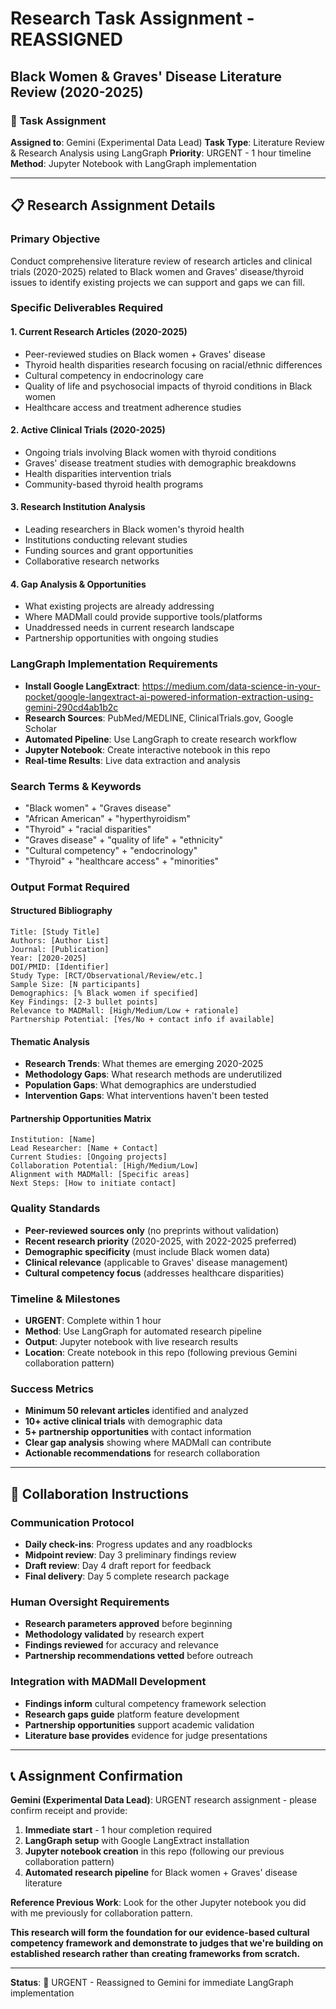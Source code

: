 # Research Task Assignment - REASSIGNED
## Black Women & Graves' Disease Literature Review (2020-2025)

### 🎯 **Task Assignment**
**Assigned to**: Gemini (Experimental Data Lead)
**Task Type**: Literature Review & Research Analysis using LangGraph
**Priority**: URGENT - 1 hour timeline
**Method**: Jupyter Notebook with LangGraph implementation

---

## 📋 **Research Assignment Details**

### **Primary Objective**
Conduct comprehensive literature review of research articles and clinical trials (2020-2025) related to Black women and Graves' disease/thyroid issues to identify existing projects we can support and gaps we can fill.

### **Specific Deliverables Required**

#### **1. Current Research Articles (2020-2025)**
- Peer-reviewed studies on Black women + Graves' disease
- Thyroid health disparities research focusing on racial/ethnic differences
- Cultural competency in endocrinology care
- Quality of life and psychosocial impacts of thyroid conditions in Black women
- Healthcare access and treatment adherence studies

#### **2. Active Clinical Trials (2020-2025)**
- Ongoing trials involving Black women with thyroid conditions
- Graves' disease treatment studies with demographic breakdowns
- Health disparities intervention trials
- Community-based thyroid health programs

#### **3. Research Institution Analysis**
- Leading researchers in Black women's thyroid health
- Institutions conducting relevant studies
- Funding sources and grant opportunities
- Collaborative research networks

#### **4. Gap Analysis & Opportunities**
- What existing projects are already addressing
- Where MADMall could provide supportive tools/platforms
- Unaddressed needs in current research landscape
- Partnership opportunities with ongoing studies

### **LangGraph Implementation Requirements**
- **Install Google LangExtract**: https://medium.com/data-science-in-your-pocket/google-langextract-ai-powered-information-extraction-using-gemini-290cd4ab1b2c
- **Research Sources**: PubMed/MEDLINE, ClinicalTrials.gov, Google Scholar
- **Automated Pipeline**: Use LangGraph to create research workflow
- **Jupyter Notebook**: Create interactive notebook in this repo
- **Real-time Results**: Live data extraction and analysis

### **Search Terms & Keywords**
- "Black women" + "Graves disease"
- "African American" + "hyperthyroidism"
- "Thyroid" + "racial disparities"
- "Graves disease" + "quality of life" + "ethnicity"
- "Cultural competency" + "endocrinology"
- "Thyroid" + "healthcare access" + "minorities"

### **Output Format Required**

#### **Structured Bibliography**
```
Title: [Study Title]
Authors: [Author List]
Journal: [Publication]
Year: [2020-2025]
DOI/PMID: [Identifier]
Study Type: [RCT/Observational/Review/etc.]
Sample Size: [N participants]
Demographics: [% Black women if specified]
Key Findings: [2-3 bullet points]
Relevance to MADMall: [High/Medium/Low + rationale]
Partnership Potential: [Yes/No + contact info if available]
```

#### **Thematic Analysis**
- **Research Trends**: What themes are emerging 2020-2025
- **Methodology Gaps**: What research methods are underutilized
- **Population Gaps**: What demographics are understudied
- **Intervention Gaps**: What interventions haven't been tested

#### **Partnership Opportunities Matrix**
```
Institution: [Name]
Lead Researcher: [Name + Contact]
Current Studies: [Ongoing projects]
Collaboration Potential: [High/Medium/Low]
Alignment with MADMall: [Specific areas]
Next Steps: [How to initiate contact]
```

### **Quality Standards**
- **Peer-reviewed sources only** (no preprints without validation)
- **Recent research priority** (2020-2025, with 2022-2025 preferred)
- **Demographic specificity** (must include Black women data)
- **Clinical relevance** (applicable to Graves' disease management)
- **Cultural competency focus** (addresses healthcare disparities)

### **Timeline & Milestones**
- **URGENT**: Complete within 1 hour
- **Method**: Use LangGraph for automated research pipeline
- **Output**: Jupyter notebook with live research results
- **Location**: Create notebook in this repo (following previous Gemini collaboration pattern)

### **Success Metrics**
- **Minimum 50 relevant articles** identified and analyzed
- **10+ active clinical trials** with demographic data
- **5+ partnership opportunities** with contact information
- **Clear gap analysis** showing where MADMall can contribute
- **Actionable recommendations** for research collaboration

---

## 🤝 **Collaboration Instructions**

### **Communication Protocol**
- **Daily check-ins**: Progress updates and any roadblocks
- **Midpoint review**: Day 3 preliminary findings review
- **Draft review**: Day 4 draft report for feedback
- **Final delivery**: Day 5 complete research package

### **Human Oversight Requirements**
- **Research parameters approved** before beginning
- **Methodology validated** by research expert
- **Findings reviewed** for accuracy and relevance
- **Partnership recommendations vetted** before outreach

### **Integration with MADMall Development**
- **Findings inform** cultural competency framework selection
- **Research gaps guide** platform feature development
- **Partnership opportunities** support academic validation
- **Literature base provides** evidence for judge presentations

---

## 📞 **Assignment Confirmation**

**Gemini (Experimental Data Lead)**: URGENT research assignment - please confirm receipt and provide:

1. **Immediate start** - 1 hour completion required
2. **LangGraph setup** with Google LangExtract installation
3. **Jupyter notebook creation** in this repo (following our previous collaboration pattern)
4. **Automated research pipeline** for Black women + Graves' disease literature

**Reference Previous Work**: Look for the other Jupyter notebook you did with me previously for collaboration pattern.

**This research will form the foundation for our evidence-based cultural competency framework and demonstrate to judges that we're building on established research rather than creating frameworks from scratch.**

---

**Status**: 🚨 URGENT - Reassigned to Gemini for immediate LangGraph implementation
